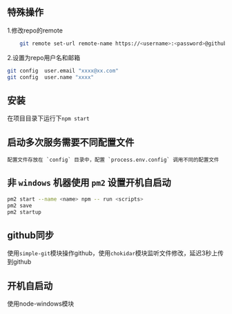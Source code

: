 ##  特殊操作

1.修改repo的remote  
```bash
    git remote set-url remote-name https://<username>:<password>@github.com/<username>/<repo_name>.git
```

2.设置为repo用户名和邮箱  

```bash
git config  user.email "xxxx@xx.com"
git config  user.name "xxxx"
```

##  安装
在项目目录下运行下`npm start`

##  启动多次服务需要不同配置文件
    配置文件存放在 `config` 目录中，配置 `process.env.config` 调用不同的配置文件

##  非 `windows` 机器使用 `pm2` 设置开机自启动

```bash
pm2 start --name <name> npm -- run <scripts>
pm2 save
pm2 startup
```

## github同步

使用`simple-git`模块操作github，使用`chokidar`模块监听文件修改，延迟3秒上传到github

##  开机自启动

使用node-windows模块